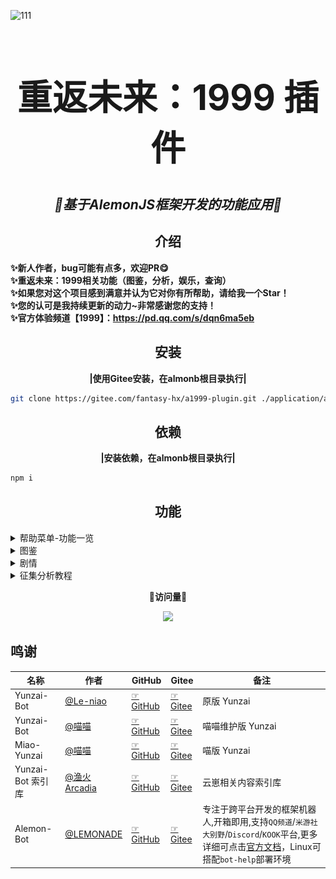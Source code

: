 ![111](https://preview.cloud.189.cn/image/imageAction?param=684CF81AC8AE187D88456B443F3300BB1D0D6D0B02F072623DB29544FA7E58F2A49C959F4EC31219D80EAF5D26DC6DC437E6B17C42CAC87BDD3AC4CC1B022B93809E8039292D4207339E2DBAB5D48362A7FEB4A5255C549EB96B49461573ECE4A91E8DC31F913F645DAE39BCC7502D309A43464B)

# <div align="center"><h1 align="center">重返未来：1999 插件</h1></div>
## <div align="center">_🌈基于AlemonJS框架开发的功能应用🌈_</div>
## <div align="center">介绍</div>
**<div>✨新人作者，bug可能有点多，欢迎PR😋</div>** 
**<div>✨重返未来：1999相关功能（图鉴，分析，娱乐，查询）</div>** 
**<div>✨如果您对这个项目感到满意并认为它对你有所帮助，请给我一个Star！</div>** 
**<div>✨您的认可是我持续更新的动力~非常感谢您的支持！</div>** 
**<div>✨官方体验频道【1999】：https://pd.qq.com/s/dqn6ma5eb</div>** 

## <div align="center">安装</div> 

 **<div align="center">|使用Gitee安装，在almonb根目录执行|</div>** 
```sh
git clone https://gitee.com/fantasy-hx/a1999-plugin.git ./application/a1999-plugin
```
## <div align="center">依赖</div> 
 
 **<div align="center">|安装依赖，在almonb根目录执行|</div>** 

```sh
npm i
```

## <div align="center">功能</div>
<details>
<summary>帮助菜单-功能一览</summary>

![/1999帮助](resources/assets/img/help/%E8%8F%9C%E5%8D%95.png)

</details>

<details>
<summary>图鉴</summary>

![/夜色亵渎者](resources/assets/img/%E5%9B%BE%E9%89%B4/%E5%BF%83%E7%9B%B8/%E5%A4%9C%E8%89%B2%E4%BA%B5%E6%B8%8E%E8%80%85.png)

</details>
<details>
<summary>剧情</summary>

![剧情](resources/assets/img/%E5%89%A7%E6%83%85/TH.01-1.png)

</details >
<details>
<summary>征集分析教程</summary>

![征集分析教程](resources/assets/img/help/%E5%BE%81%E9%9B%86%E5%88%86%E6%9E%90%E6%95%99%E7%A8%8B.png)

</details>

 **<div align="center"> 🎉访问量🎉</div>** 

<div align=center><img src="https://profile-counter.glitch.me/alemon-plugin-1999/count.svg"></div>


## 鸣谢

| 名称              | 作者                                        | GitHub                                                           | Gitee                                                          | 备注               |
| ----------------- | ------------------------------------------- | ---------------------------------------------------------------- | -------------------------------------------------------------- | ------------------ |
| Yunzai-Bot        | [@Le-niao](https://gitee.com/Le-niao)       | [☞GitHub](https://github.com/Le-niao/Yunzai-Bot)                 | [☞Gitee](https://gitee.com/Le-niao/Yunzai-Bot)                 | 原版 Yunzai        |
| Yunzai-Bot        | [@喵喵](https://gitee.com/yoimiya-kokomi)   | [☞GitHub](https://github.com/yoimiya-kokomi/Yunzai-Bot)          | [☞Gitee](https://gitee.com/yoimiya-kokomi/Yunzai-Bot)          | 喵喵维护版 Yunzai  |
| Miao-Yunzai       | [@喵喵](https://gitee.com/yoimiya-kokomi)   | [☞GitHub](https://github.com/yoimiya-kokomi/Miao-Yunzai)         | [☞Gitee](https://gitee.com/yoimiya-kokomi/Miao-Yunzai)         | 喵版 Yunzai        |
| Yunzai-Bot 索引库 | [@渔火Arcadia](https://gitee.com/yhArcadia) | [☞GitHub](https://github.com/yhArcadia/Yunzai-Bot-plugins-index) | [☞Gitee](https://gitee.com/yhArcadia/Yunzai-Bot-plugins-index) | 云崽相关内容索引库 |
| Alemon-Bot | [@LEMONADE](https://github.com/ningmengchongshui/alemon) | [☞GitHub](https://github.com/ningmengchongshui/alemon) | [☞Gitee](https://gitee.com/ningmengchongshui/alemon) | 专注于跨平台开发的框架机器人,开箱即用,支持`QQ频道`/`米游社大别野`/`Discord`/`KOOK`平台,更多详细可点击[官方文档](https://alemonjs.com)，Linux可搭配`bot-help`部署环境 |
